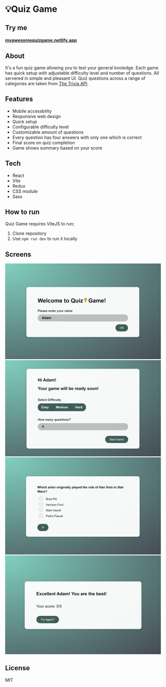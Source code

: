 # 💡Quiz Game

## Try me
#### [myawesomequizgame.netlify.app](myawesomequizgame.netlify.app)

## About
It's a fun quiz game allowing you to test your general knoledge. Each game has quick setup with adjustable difficulty level and number of questions. All servered in simple and pleasant UI. Quiz questions across a range of categories are taken from [The Trivia API](https://the-trivia-api.com/).
 
## Features
- Mobile accessbility
- Responsive web design
- Quick setup
- Configurable difficulty level
- Customizable amount of questions
- Every question has four answers with only one which is correct
- Final score on quiz completion
- Game shows summary based on your score


## Tech
- React
- Vite
- Redux
- CSS module
- Sass

## How to run
Quiz Game requires ViteJS to run; 
1. Clone repository
2. Use ``npm run dev`` to run it locally

## Screens
 ![Start](docs/start.png)
 ![Prepare](docs/prepare.png)
 ![Game](docs/game.png)
 ![Result](docs/result.png)

## License
MIT